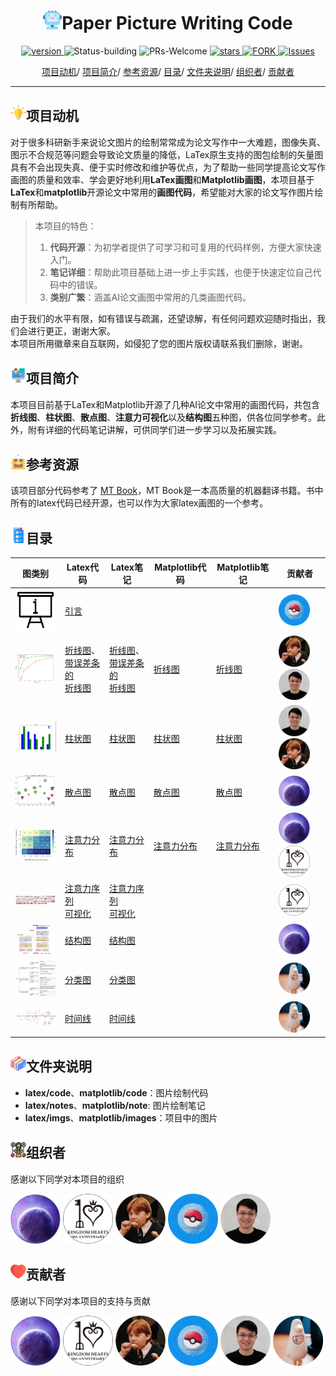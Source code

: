 <p align="center">
<h1 align="center"> <img src="./latex/imgs/icon/ai.png" width="30" />Paper Picture Writing Code</h1>
</p>


<p align="center">
  	<a href="https://img.shields.io/badge/version-v0.1.0-blue">
      <img alt="version" src="https://img.shields.io/badge/version-v0.1.0-blue?color=FF8000?color=009922" />
    </a>
  <a >
       <img alt="Status-building" src="https://img.shields.io/badge/Status-building-blue" />
  	</a>
  <a >
       <img alt="PRs-Welcome" src="https://img.shields.io/badge/PRs-Welcome-red" />
  	</a>
   	<a href="https://github.com/MLNLP-World/Paper-Picture-Writing-Code/stargazers">
       <img alt="stars" src="https://img.shields.io/github/stars/MLNLP-World/Paper-Picture-Writing-Code" />
  	</a>
  	<a href="https://github.com/MLNLP-World/Paper_Writing_Tips/network/members">
       <img alt="FORK" src="https://img.shields.io/github/forks/MLNLP-World/Paper-Picture-Writing-Code?color=FF8000" />
  	</a>
    <a href="https://github.com/MLNLP-World/Paper-Picture-Writing-Code/issues">
      <img alt="Issues" src="https://img.shields.io/github/issues/MLNLP-World/Paper-Picture-Writing-Code?color=0088ff"/>
    </a>
    <br />
</p>

<div align="center">
<p align="center">
  <a href="#项目动机">项目动机</a>/
  <a href="#项目简介">项目简介</a>/
  <a href="#参考资源">参考资源</a>/
  <a href="#目录">目录</a>/
  <a href="#文件夹说明">文件夹说明</a>/
  <a href="#组织者">组织者</a>/
  <a href="#贡献者">贡献者</a>
</p>
</div>



---

## <img src="./latex/imgs/icon/motivation.png" width="25" />项目动机

对于很多科研新手来说论文图片的绘制常常成为论文写作中一大难题，图像失真、图示不合规范等问题会导致论文质量的降低，LaTex原生支持的图包绘制的矢量图具有不会出现失真、便于实时修改和维护等优点，为了帮助一些同学提高论文写作画图的质量和效率、学会更好地利用**LaTex画图**和**Matplotlib画图**，本项目基于**LaTex**和**matplotlib**开源论文中常用的**画图代码**，希望能对大家的论文写作图片绘制有所帮助。

>本项目的特色：
>1. **代码开源**：为初学者提供了可学习和可复用的代码样例，方便大家快速入门。
>2. **笔记详细**：帮助此项目基础上进一步上手实践，也便于快速定位自己代码中的错误。 
>3. **类别广繁**：涵盖AI论文画图中常用的几类画图代码。


由于我们的水平有限，如有错误与疏漏，还望谅解，有任何问题欢迎随时指出，我们会进行更正，谢谢大家。     
本项目所用徽章来自互联网，如侵犯了您的图片版权请联系我们删除，谢谢。

## <img src="./latex/imgs/icon/intro.png" width="25" />项目简介

本项目目前基于LaTex和Matplotlib开源了几种AI论文中常用的画图代码，共包含**折线图**、**柱状图**、**散点图**、**注意力可视化**以及**结构图**五种图，供各位同学参考。此外，附有详细的代码笔记讲解，可供同学们进一步学习以及拓展实践。


## <img src="./latex/imgs/icon/resource.png" width="25" />参考资源

该项目部分代码参考了 [MT Book](https://github.com/NiuTrans/MTBook)，MT Book是一本高质量的机器翻译书籍。书中所有的latex代码已经开源，也可以作为大家latex画图的一个参考。

## <img src="./latex/imgs/icon/catalogue.png" width="25" />目录

<table>
<thead>
<tr>
<th>图类别</th>
<th>Latex代码</th>
<th>Latex笔记</th>
<th>Matplotlib代码</th>
<th>Matplotlib笔记</th>
<th>贡献者</th>
</tr>
</thead>
<tbody>
<tr>
<td><img src="./matplotlib/imgs/category/intro.png" width="100" /></td>
<td><a href="./README.md">引言</a></td>
<td></td>
<td></td>
<td></td>
<td><a href="https://github.com/YudiZh">  <img src="./matplotlib/imgs/profile/yudi_zhang.jpg"  width="50" /></a></td>
</tr>
<tr>
<td><img src="./matplotlib/imgs/category/line_chart.png" width="100" /></td>
<td><a href="./latex/code/line_chart.tex">折线图</a>、<br />
  <a href="./latex/code/line_chart_with_error_bar.tex">带误差条的<br />折线图</a></td>
<td><a href="./latex/notes/line_chart.pdf">折线图</a>、<br />
  <a href="./latex/notes/line_chart_with_error_bar.pdf">带误差条的<br />折线图</a></td>
<td><a href="./matplotlib/code/line_chart.py">折线图</a></td>
<td><a href="./matplotlib/notes/line_chart.md">折线图</a></td>
<td><a href="https://github.com/JoeYing1019">  <img src="./matplotlib/imgs/profile/shijue_huang.jpg"  width="50" /></a><a href="https://github.com/yizhen20133868"><img src="./matplotlib/imgs/profile/libo_qin.jpg"  width="50" /></a></td>
</tr>
<tr>
<td><img src="./matplotlib/imgs/category/bar_chart.png" width="100" /></td>
<td><a href="./latex/code/histogram.tex">柱状图</a></td>
<td><a href="./latex/notes/histogram-latex.pdf">柱状图</a></td>
<td><a href="./matplotlib/code/bar_chart.py">柱状图</a></td>
<td><a href="./matplotlib/notes/bar_chart.md">柱状图</a></td>
<td><a href="https://github.com/yizhen20133868">  <img src="./matplotlib/imgs/profile/libo_qin.jpg"  width="50" /></a><a href="https://github.com/JoeYing1019">  <img src="./matplotlib/imgs/profile/shijue_huang.jpg"  width="50" /></a></td>
</tr>
<tr>
<td><img src="./matplotlib/imgs/category/scatter_matplotlab.jpg" width="100" /></td>
<td><a href="./latex/code/scatter_diagram.tex">散点图</a></td>
<td><a href="./latex/notes/scatter_diagram.md">散点图</a></td>
<td><a href="./matplotlib/code/scatter_chart.py">散点图</a></td>
<td><a href="./matplotlib/notes/scatter_chart.md">散点图</a></td>
<td><a href="https://github.com/libeineu">  <img src="./matplotlib/imgs/profile/bei_li.jpg"  width="50" /></a></td>
</tr>
<tr>
<td><img src="./matplotlib/imgs/category/attention.png" width="100" /></td>
<td><a href="./latex/code/attention_distribution.tex">注意力分布</a></td>
<td><a href="./latex/code/attention_distribution.tex">注意力分布</a></td>
<td><a href="./matplotlib/code/attention.py">注意力分布</a></td>
<td><a href="./matplotlib/notes/attention.md">注意力分布</a></td>
<td><a href="https://github.com/libeineu">  <img src="./matplotlib/imgs/profile/bei_li.jpg"  width="50" /></a><a href="https://github.com/SivilTaram">  <img src="./matplotlib/imgs/profile/qian_liu.jpg"  width="50" /></a></td>
</tr>
<tr>
<td><img src="./latex/imgs/category/text_attention.png" width="100" /></td>
<td><a href="./latex/code/text_attention.tex">注意力序列<br />可视化</a></td>
<td><a href="./latex/notes/text_attention.md">注意力序列<br />可视化</a></td>
<td></td>
<td></td>
<td><a href="https://github.com/SivilTaram">  <img src="./latex/imgs/profile/qian_liu.jpg"  width="50" /></a></td>
</tr>
<tr>
<td><img src="./latex/imgs/category/struct.png" width="100" /></td>
<td><a href="./latex/code/transformer.tex">结构图</a></td>
<td><a href="./latex/notes/transformer.md">结构图</a></td>
<td></td>
<td></td>
<td><a href="https://github.com/libeineu">  <img src="./latex/imgs/profile/bei_li.jpg"  width="50" /></a></td>
</tr>
<tr>
<td><img src="./latex/imgs/category/taxonomy_tree.png" width="100" /></td>
<td><a href="./latex/code/taxonomy_tree.tex">分类图</a></td>
<td><a href="./latex/code/taxonomy_tree.tex">分类图</a></td>
<td></td>
<td></td>
<td><a href="https://github.com/libeineu">  <img src="./latex/imgs/profile/weihao_xia.png"  width="50" /></a></td>
</tr>
<tr>
<td><img src="./latex/imgs/category/timeline.png" width="100" /></td>
<td><a href="./latex/code/timeline.tex">时间线</a></td>
<td><a href="./latex/code/timeline.tex">时间线</a></td>
<td></td>
<td></td>
<td><a href="https://github.com/libeineu">  <img src="./latex/imgs/profile/weihao_xia.png"  width="50" /></a></td>
</tr>
</tbody>
</table>





## <img src="./latex/imgs/icon/folders.png" width="25" />文件夹说明


- **latex/code**、**matplotlib/code**：图片绘制代码
- **latex/notes**、**matplotlib/note**: 图片绘制笔记
- **latex/imgs**、**matplotlib/images**：项目中的图片


## <img src="./latex/imgs/icon/organizer.png" width="25" />组织者
感谢以下同学对本项目的组织

<a href="https://github.com/libeineu">  <img src="./latex/imgs/profile/bei_li.jpg"  width="80" /></a>
<a href="https://github.com/SivilTaram">  <img src="./latex/imgs/profile/qian_liu.jpg"  width="80" /></a>
<a href="https://github.com/JoeYing1019">  <img src="./latex/imgs/profile/shijue_huang.jpg"  width="80" /></a>
<a href="https://github.com/YudiZh">  <img src="./latex/imgs/profile/yudi_zhang.jpg"  width="80" /></a>
<a href="https://github.com/yizhen20133868">  <img src="./latex/imgs/profile/libo_qin.jpg"  width="80" /></a>



## <img src="./latex/imgs/icon/heart.png" width="25" />贡献者
感谢以下同学对本项目的支持与贡献

<a href="https://github.com/libeineu">  <img src="./latex/imgs/profile/bei_li.jpg"  width="80" /></a>
<a href="https://github.com/SivilTaram">  <img src="./latex/imgs/profile/qian_liu.jpg"  width="80" /></a>
<a href="https://github.com/JoeYing1019">  <img src="./latex/imgs/profile/shijue_huang.jpg"  width="80" /></a>
<a href="https://github.com/YudiZh">  <img src="./latex/imgs/profile/yudi_zhang.jpg"  width="80" /></a>
<a href="https://github.com/yizhen20133868">  <img src="./latex/imgs/profile/libo_qin.jpg"  width="80" /></a>
<a href="https://github.com/weihaox">  <img src="./latex/imgs/profile/weihao_xia.png"  width="80" /></a>

